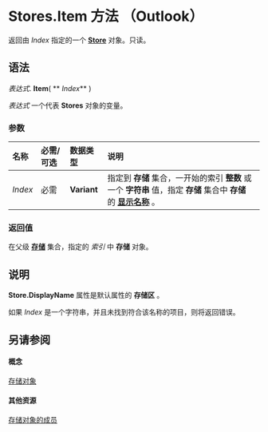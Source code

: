 
# Stores.Item 方法 （Outlook）

返回由  _Index_ 指定的一个 **[Store](1eb22fe9-8849-7476-5388-2515b48591b9.md)** 对象。只读。


## 语法

 _表达式_. **Item**( ** _Index_** )

 _表达式_ 一个代表 **Stores** 对象的变量。


### 参数



|**名称**|**必需/可选**|**数据类型**|**说明**|
|:-----|:-----|:-----|:-----|
| _Index_|必需|**Variant**|指定到 **存储** 集合，一开始的索引 **整数** 或一个 **字符串** 值，指定 **存储** 集合中 **存储** 的 **[显示名称](785ec583-3553-6002-41b6-d0c6d0028b5a.md)** 。|

### 返回值

在父级 **[存储](8915a8e4-9c22-21d5-c492-051d393ce5f7.md)** 集合，指定的 _索引_ 中 **存储** 对象。


## 说明

 **Store.DisplayName** 属性是默认属性的 **存储区** 。

如果  _Index_ 是一个字符串，并且未找到符合该名称的项目，则将返回错误。


## 另请参阅


#### 概念


[存储对象](8915a8e4-9c22-21d5-c492-051d393ce5f7.md)
#### 其他资源


[存储对象的成员](f3fec99a-54b2-c13e-d96a-c8c5e2429f99.md)